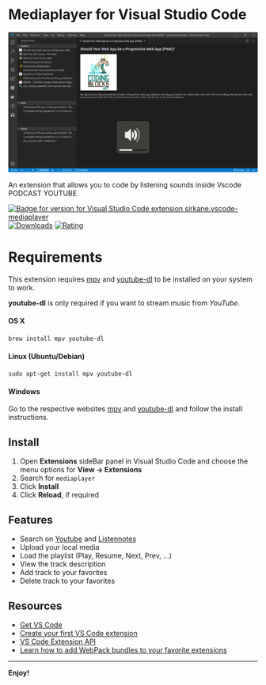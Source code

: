 # Mediaplayer for Visual Studio Code

![VSCMP Icon](./assets/screen.png 'Vscmp')

An extension that allows you to code by listening sounds inside Vscode
PODCAST
YOUTUBE

[![Badge for version for Visual Studio Code extension sirkane.vscode-mediaplayer](https://vsmarketplacebadge.apphb.com/version/sirkane.vscode-mediaplayer.svg?color=blue&style=?style=for-the-badge&logo=visual-studio-code)](https://marketplace.visualstudio.com/items?itemName=sirkane.vscode-mediaplayer)
[![Downloads](https://vsmarketplacebadge.apphb.com/downloads/sirkane.vscode-mediaplayer.svg?color=blue&style=flat-square)](https://marketplace.visualstudio.com/items?itemName=sirkane.vscode-mediaplayer)
[![Rating](https://vsmarketplacebadge.apphb.com/rating-short/sirkane.vscode-mediaplayer.svg?color=blue&style=flat-square)](https://marketplace.visualstudio.com/items?itemName=sirkane.vscode-mediaplayer)

# Requirements
This extension requires [mpv](https://mpv.io) and [youtube-dl](https://youtube-dl.org) to be installed on your system to work.

**youtube-dl** is only required if you want to stream music from *YouTube*.


#### OS X

```
brew install mpv youtube-dl
```

#### Linux (Ubuntu/Debian)

```
sudo apt-get install mpv youtube-dl
```

#### Windows

Go to the respective websites [mpv](https://mpv.io) and [youtube-dl](https://youtube-dl.org) and follow the install instructions.



## Install

1. Open **Extensions** sideBar panel in Visual Studio Code and choose the menu options for **View → Extensions**
1. Search for `mediaplayer`
1. Click **Install**
1. Click **Reload**, if required

## Features

- Search on [Youtube](https://www.youtube.com/) and [Listennotes](https://www.listennotes.com/)
- Upload your local media
- Load the playlist (Play, Resume, Next, Prev, ...)
- View the track description
- Add track to your favorites
- Delete track to your favorites

## Resources

- [Get VS Code](https://code.visualstudio.com/)
- [Create your first VS Code extension](https://code.visualstudio.com/api/get-started/your-first-extension)
- [VS Code Extension API](https://code.visualstudio.com/api/references/vscode-api)
- [Learn how to add WebPack bundles to your favorite extensions](https://code.visualstudio.com/api/working-with-extensions/bundling-extension#using-webpack)

-----------------------------------------------------------------------------------------------------------

**Enjoy!**
